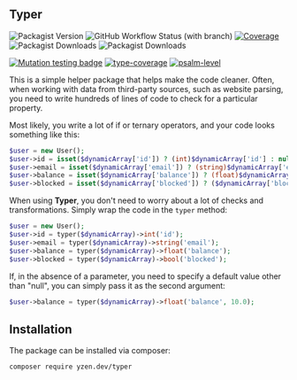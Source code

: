 ## Typer
![Packagist Version](https://img.shields.io/packagist/v/yzen.dev/typer?color=blue&label=version)
![GitHub Workflow Status (with branch)](https://img.shields.io/github/actions/workflow/status/yzen-dev/typer/tests.yml?branch=master)
[![Coverage](https://codecov.io/gh/yzen-dev/typer/branch/master/graph/badge.svg?token=QAO8STLPMI)](https://codecov.io/gh/yzen-dev/typer)
![Packagist Downloads](https://img.shields.io/packagist/dm/yzen.dev/typer)
![Packagist Downloads](https://img.shields.io/packagist/dt/yzen.dev/typer)

[![Mutation testing badge](https://img.shields.io/endpoint?style=flat&url=https%3A%2F%2Fbadge-api.stryker-mutator.io%2Fgithub.com%2Fyzen-dev%2Ftyper%2Fmaster)](https://dashboard.stryker-mutator.io/reports/github.com/yzen-dev/typer/master)
[![type-coverage](https://shepherd.dev/github/yzen-dev/typer/coverage.svg)](https://shepherd.dev/github/yzen-dev/typer)
[![psalm-level](https://shepherd.dev/github/yzen-dev/typer/level.svg)](https://shepherd.dev/github/yzen-dev/typer)

This is a simple helper package that helps make the code cleaner. Often, when working with data from third-party sources, such as website parsing, you need to write hundreds of lines of code to check for a particular property.

Most likely, you write a lot of if or ternary operators, and your code looks something like this:
 ```php
$user = new User();
$user->id = isset($dynamicArray['id']) ? (int)$dynamicArray['id'] : null;
$user->email = isset($dynamicArray['email']) ? (string)$dynamicArray['email'] : null;
$user->balance = isset($dynamicArray['balance']) ? (float)$dynamicArray['balance'] : null;
$user->blocked = isset($dynamicArray['blocked']) ? ($dynamicArray['blocked'] === 'true' ? true : false) : null;
```

When using **Typer**, you don't need to worry about a lot of checks and transformations. Simply wrap the code in the `typer` method:

```php
$user = new User();
$user->id = typer($dynamicArray)->int('id');
$user->email = typer($dynamicArray)->string('email');
$user->balance = typer($dynamicArray)->float('balance');
$user->blocked = typer($dynamicArray)->bool('blocked');
```

If, in the absence of a parameter, you need to specify a default value other than "null", you can simply pass it as the second argument:
```php
$user->balance = typer($dynamicArray)->float('balance', 10.0);
```
## **Installation**

The package can be installed via composer:

```
composer require yzen.dev/typer
```

